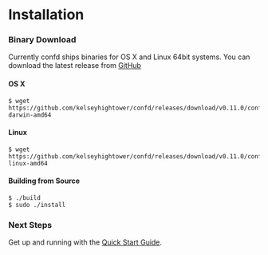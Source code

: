 # Installation

### Binary Download

Currently confd ships binaries for OS X and Linux 64bit systems. You can download the latest release from [GitHub](https://github.com/kelseyhightower/confd/releases)

#### OS X

```
$ wget https://github.com/kelseyhightower/confd/releases/download/v0.11.0/confd-darwin-amd64
```

#### Linux

```
$ wget https://github.com/kelseyhightower/confd/releases/download/v0.11.0/confd-linux-amd64
```

#### Building from Source

```
$ ./build
$ sudo ./install
```

### Next Steps

Get up and running with the [Quick Start Guide](quick-start-guide.md).
